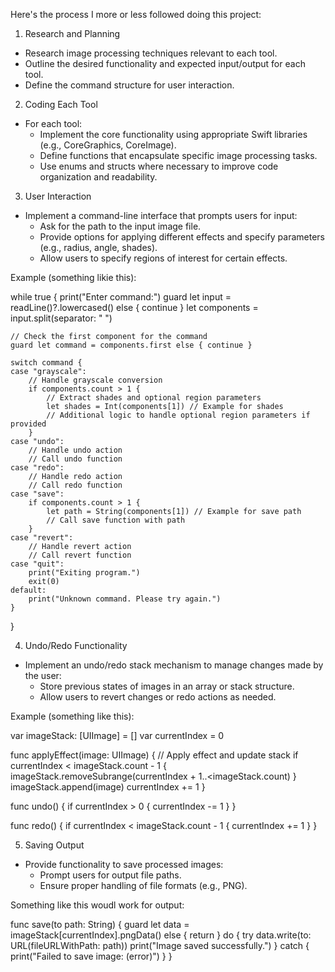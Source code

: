 Here's the process I more or less followed doing this project:

1. Research and Planning
- Research image processing techniques relevant to each tool.
- Outline the desired functionality and expected input/output for each tool.
- Define the command structure for user interaction.

2. Coding Each Tool
- For each tool:
  - Implement the core functionality using appropriate Swift libraries (e.g., CoreGraphics, CoreImage).
  - Define functions that encapsulate specific image processing tasks.
  - Use enums and structs where necessary to improve code organization and readability.

3. User Interaction
- Implement a command-line interface that prompts users for input:
  - Ask for the path to the input image file.
  - Provide options for applying different effects and specify parameters (e.g., radius, angle, shades).
  - Allow users to specify regions of interest for certain effects.
 
Example (something likie this):

while true {
    print("Enter command:")
    guard let input = readLine()?.lowercased() else { continue }
    let components = input.split(separator: " ")

    // Check the first component for the command
    guard let command = components.first else { continue }

    switch command {
    case "grayscale":
        // Handle grayscale conversion
        if components.count > 1 {
            // Extract shades and optional region parameters
            let shades = Int(components[1]) // Example for shades
            // Additional logic to handle optional region parameters if provided
        }
    case "undo":
        // Handle undo action
        // Call undo function
    case "redo":
        // Handle redo action
        // Call redo function
    case "save":
        if components.count > 1 {
            let path = String(components[1]) // Example for save path
            // Call save function with path
        }
    case "revert":
        // Handle revert action
        // Call revert function
    case "quit":
        print("Exiting program.")
        exit(0)
    default:
        print("Unknown command. Please try again.")
    }
}


4. Undo/Redo Functionality
- Implement an undo/redo stack mechanism to manage changes made by the user:
  - Store previous states of images in an array or stack structure.
  - Allow users to revert changes or redo actions as needed.
 
Example (something like this):

var imageStack: [UIImage] = []
var currentIndex = 0

func applyEffect(image: UIImage) {
    // Apply effect and update stack
    if currentIndex < imageStack.count - 1 {
        imageStack.removeSubrange(currentIndex + 1..<imageStack.count)
    }
    imageStack.append(image)
    currentIndex += 1
}

func undo() {
    if currentIndex > 0 {
        currentIndex -= 1
    }
}

func redo() {
    if currentIndex < imageStack.count - 1 {
        currentIndex += 1
    }
}

5. Saving Output
- Provide functionality to save processed images:
  - Prompt users for output file paths.
  - Ensure proper handling of file formats (e.g., PNG).
 
Something like this woudl work for output:

func save(to path: String) {
    guard let data = imageStack[currentIndex].pngData() else { return }
    do {
        try data.write(to: URL(fileURLWithPath: path))
        print("Image saved successfully.")
    } catch {
        print("Failed to save image: \(error)")
    }
}

